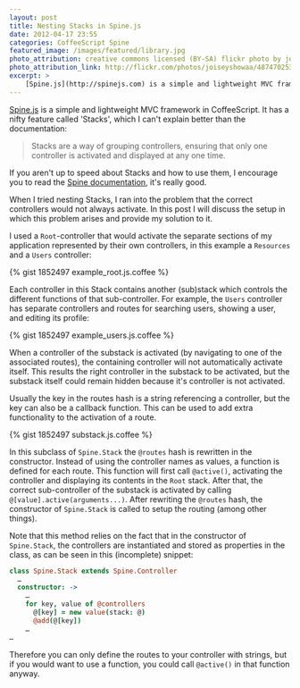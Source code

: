 ```yaml
---
layout: post
title: Nesting Stacks in Spine.js
date: 2012-04-17 23:55
categories: CoffeeScript Spine
featured_image: /images/featured/library.jpg
photo_attribution: creative commons licensed (BY-SA) flickr photo by joiseyshowaa
photo_attribution_link: http://flickr.com/photos/joiseyshowaa/4874702533
excerpt: >
    [Spine.js](http://spinejs.com) is a simple and lightweight MVC framework in CoffeeScript. It has a nifty feature called 'Stacks', which I can't explain better than the documentation: "Stacks are a way of grouping controllers, ensuring that only one controller is activated and displayed at any one time."
---
```

[Spine.js](http://spinejs.com) is a simple and lightweight MVC framework in CoffeeScript. It has a nifty feature called 'Stacks', which I can't explain better than the documentation:

> Stacks are a way of grouping controllers, ensuring that only one controller is activated and displayed at any one time.


If you aren't up to speed about Stacks and how to use them, I encourage you to read the [Spine documentation](http://spinejs.com/docs/stacks), it's really good.

When I tried nesting Stacks, I ran into the problem that the correct controllers would not always activate. In this post I will discuss the setup in which this problem arises and provide my solution to it.

<!--more-->

I used a `Root`-controller that would activate the separate sections of my application represented by their own controllers, in this example a `Resources` and a `Users` controller:

{% gist 1852497 example_root.js.coffee %}

Each controller in this Stack contains another (sub)stack which controls the different functions of that sub-controller. For example, the `Users` controller has separate controllers and routes for searching users, showing a user, and editing its profile:

{% gist 1852497 example_users.js.coffee %}

When a controller of the substack is activated (by navigating to one of the associated routes), the containing controller will not automatically activate itself. This results the right controller in the substack to be activated, but the substack itself could remain hidden because it's controller is not activated.

Usually the key in the routes hash is a string referencing a controller, but the key can also be a callback function. This can be used to add extra functionality to the activation of a route.

{% gist 1852497 substack.js.coffee %}

In this subclass of `Spine.Stack` the `@routes` hash is rewritten in the constructor. Instead of using the controller names as values, a function is defined for each route. This function will first call `@active()`, activating the controller and displaying its contents in the `Root` stack. After that, the correct sub-controller of the substack is activated by calling `@[value].active(arguments...)`. After rewriting the `@routes` hash, the constructor of `Spine.Stack` is called to setup the routing (among other things).

Note that this method relies on the fact that in the constructor of `Spine.Stack`, the controllers are instantiated and stored as properties in the class, as can be seen in this (incomplete) snippet:

```coffeescript
class Spine.Stack extends Spine.Controller
  …
  constructor: ->
    …
    for key, value of @controllers
      @[key] = new value(stack: @)
      @add(@[key])
    …
…
```

Therefore you can only define the routes to your controller with strings, but if you would want to use a function, you could call `@active()` in that function anyway.
